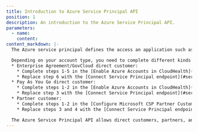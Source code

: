 ```yaml
---
title: Introduction to Azure Service Principal API
position: 1
description: An introduction to the Azure Service Principal API.
parameters:
  - name:
    content:
content_markdown: |-
  The Azure service principal defines the access an application such as CloudHealth has to your Azure Portal data. Use this API to connect an Azure service principal to the CloudHealth Platform.

  Depending on your account type, you need to complete different kinds of setup prior to using the Azure service principal API.
  * Enterprise Agreement/GovCloud direct customer:
    * Complete steps 1-5 in the [Enable Azure Accounts in CloudHealth](https://help.cloudhealthtech.com/administration/azure-account-setup.html#ea) topic.
    * Replace step 6 with the [Connect Service Principal endpoint](#service-principal_connect-service-principal-in-cloudhealth).
  * Pay As You Go direct customer:
    * Complete steps 1-2 in the [Enable Azure Accounts in CloudHealth](https://help.cloudhealthtech.com/administration/azure-account-setup.html#payg) topic.
    * Replace step 3 with the [Connect Service Principal endpoint](#service-principal_connect-service-principal-in-cloudhealth).
  * Partner customer:
    * Complete steps 1-2 in the [Configure Microsoft CSP Partner Customer](https://help.cloudhealthtech.com/partner/config-csp-cust-account.html) topic.
    * Replace steps 3 and 4 with the [Connect Service Principal endpoint](#service-principal_connect-service-principal-in-cloudhealth) to connect the service principal with both the partner and the partner customer.

  The Azure Service Principal API allows direct customers, partners, and partner customers to connect their service principal to CloudHealth. partners to get reports, metrics, and assets for their customers. In order to use some of the Azure Service Principal endpoints, you need to provide the `sp_id`. CloudHealth generates a unique ID for each service principal. See [How to Get Service Principal ID](#service-principal_how-to-get-service-principal-id).
---
```

